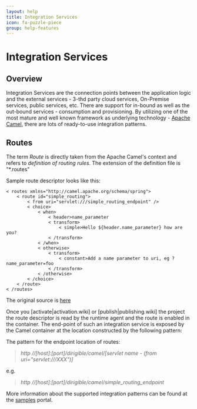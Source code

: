 ```yaml
---
layout: help
title: Integration Services
icon: fa-puzzle-piece
group: help-features
---
```


Integration Services
===

Overview
---

Integration Services are the connection points between the application logic and the external services - 3-thd party cloud services, 
On-Premise services, public services, etc. There are support for in-bound as well as the out-bound services - consumption and provisioning. 
By utilizing one of the most mature and well known framework as underlying technology - 
[Apache Camel](http://camel.apache.org/), there are lots of ready-to-use integration patterns.

Routes
---

The term *Route* is directly taken from the Apache Camel's context and refers to *definition of routing rules*. The extension of the definition file is "\*.routes"

Sample route descriptor looks like this:

<pre><code>< routes xmlns="http://camel.apache.org/schema/spring">
    < route id="simple_routing">
        < from uri="servlet:///simple_routing_endpoint" />
        < choice>
            < when>
                < header>name_parameter</header>
                < transform>
                    < simple>Hello ${header.name_parameter} how are you?</simple>
                < /transform>
            < /when>
            < otherwise>
                < transform>
                    < constant>Add a name parameter to uri, eg ?name_parameter=foo</constant>
                < /transform>
            < /otherwise>
        < /choice>
    < /route>
< /routes>
</code></pre>

The original source is [here](http://camel.apache.org/content-based-router.html)

Once you [activate|activation.wiki] or [publish|publishing.wiki] the project the route descriptor is read by the runtime agent and the route is enabled in the container.
The end-point of such an integration service is exposed by the Camel container at the location constructed by the following pattern:

The pattern for the endpoint location of routes:

> *http //[host]:[port]/dirigible/camel/[servlet name - (from uri="servlet:///XXX")]*

e.g.

> *http //[host]:[port]/dirigible/camel/simple_routing_endpoint*

More information about the supported integration patterns can be found at the [samples](../samples/index.wiki) portal.

